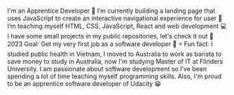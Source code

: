I'm an Apprentice Developer
🔭 I’m currently building a landing page that uses JavaScript to create an interactive navigational experience for user
🌱 I’m teaching myself HTML, CSS, JavaScript, React and web development
💻 I have some small projects in my public repositories, let's check it out
🥅 2023 Goal: Get my very first job as a software developer 🙏
⚡ Fun fact: I studied public health in Vietnam, I moved to Australia to work as barista to save money to study in Australia, now I'm studying Master of IT at Flinders University. I am passionate about software development so I've been spending a lot of time teaching myself programming skills. Also, I'm proud to be an apprentice software developer of Udacity 😁
